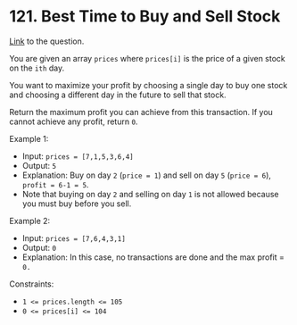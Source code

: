 # 121. Best Time to Buy and Sell Stock

[Link](https://leetcode.com/problems/best-time-to-buy-and-sell-stock/description/) to the question.

You are given an array `prices` where `prices[i]` is the price of a given stock on the `ith` day.

You want to maximize your profit by choosing a single day to buy one stock and choosing a different day in the future to sell that stock.

Return the maximum profit you can achieve from this transaction. If you cannot achieve any profit, return `0`.

 

Example 1:

- Input: `prices = [7,1,5,3,6,4]`
- Output: `5`
- Explanation: Buy on day `2` (`price = 1`) and sell on day `5` (`price = 6`), `profit = 6-1 = 5`.
- Note that buying on day `2` and selling on day `1` is not allowed because you must buy before you sell.

Example 2:

- Input: `prices = [7,6,4,3,1]`
- Output: `0`
- Explanation: In this case, no transactions are done and the max profit = `0.`
 

Constraints:

- `1 <= prices.length <= 105`
- `0 <= prices[i] <= 104`
